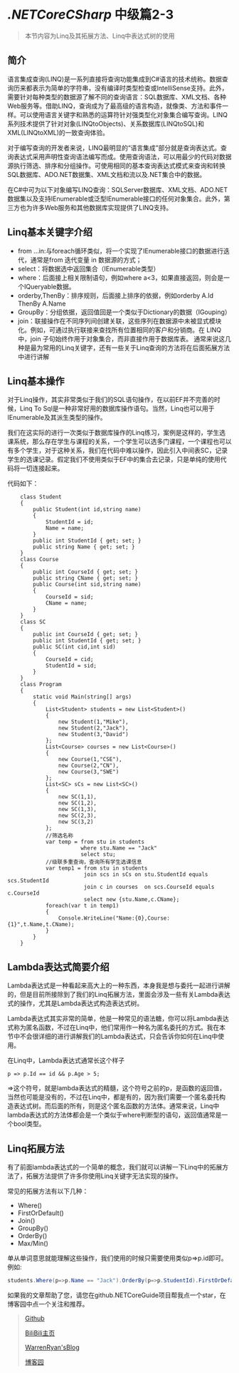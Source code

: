 # *.NETCoreCSharp* 中级篇2-3
>本节内容为Linq及其拓展方法、Linq中表达式树的使用
## 简介
语言集成查询(LINQ)是一系列直接将查询功能集成到C#语言的技术统称。数据查询历来都表示为简单的字符串，没有编译时类型检查或IntelliSense支持。此外，需要针对每种类型的数据源了解不同的查询语言：SQL数据库、XML文档、各种Web服务等。借助LINQ，查询成为了最高级的语言构造，就像类、方法和事件一样。可以使用语言关键字和熟悉的运算符针对强类型化对象集合编写查询。LINQ系列技术提供了针对对象(LINQtoObjects)、关系数据库(LINQtoSQL)和XML(LINQtoXML)的一致查询体验。

对于编写查询的开发者来说，LINQ最明显的“语言集成”部分就是查询表达式。查询表达式采用声明性查询语法编写而成。使用查询语法，可以用最少的代码对数据源执行筛选、排序和分组操作。可使用相同的基本查询表达式模式来查询和转换SQL数据库、ADO.NET数据集、XML文档和流以及.NET集合中的数据。

在C#中可为以下对象编写LINQ查询：SQLServer数据库、XML文档、ADO.NET数据集以及支持IEnumerable或泛型IEnumerable<T>接口的任何对象集合。此外，第三方也为许多Web服务和其他数据库实现提供了LINQ支持。

## Linq基本关键字介绍
- from ...in:与foreach循环类似，将一个实现了IEnumerable接口的数据进行迭代，通常是from 迭代变量 in 数据源的方式；
- select：将数据选中返回集合（IEnumerable类型）
- where：后面接上相关限制语句，例如where a<3，如果直接返回，则会是一个IQueryable<T>数据。
- orderby,ThenBy：排序规则，后面接上排序的依据，例如orderby A.Id ThenBy A.Name
- GroupBy：分组依据，返回值回是一个类似于Dictionary的数据（IGouping）
- join：联接操作在不同序列间创建关联，这些序列在数据源中未被显式模块化。例如，可通过执行联接来查找所有位置相同的客户和分销商。在 LINQ 中，join 子句始终作用于对象集合，而非直接作用于数据库表。
通常来说这几种是最为常用的Linq关键字，还有一些关于Linq查询的方法将在后面拓展方法中进行讲解
## Linq基本操作
对于Linq操作，其实非常类似于我们的SQL语句操作，在以前EF并不完善的时候，Linq To Sql是一种非常好用的数据库操作语句。当然，Linq也可以用于IEnumerable及其派生类型的操作。

我们在这实际的进行一次类似于数据库操作的Linq练习，案例是这样的，学生选课系统，那么存在学生与课程的关系，一个学生可以选多门课程，一个课程也可以有多个学生，对于这种关系，我们在代码中难以操作，因此引入中间表SC，记录学生的选课记录。假定我们不使用类似于EF中的集合去记录，只是单纯的使用代码将一切连接起来。

代码如下：
``` CSharp
    class Student
    {
        public Student(int id,string name)
        {
            StudentId = id;
            Name = name;
        }
        public int StudentId { get; set; }
        public string Name { get; set; }
    }
    class Course
    {
        public int CourseId { get; set; }
        public string CName { get; set; }
        public Course(int sid,string name)
        {
            CourseId = sid;
            CName = name;
        }
    }
    class SC
    {
        public int CourseId { get; set; }
        public int StudentId { get; set; }
        public SC(int cid,int sid)
        {
            CourseId = cid;
            StudentId = sid;
        }
    }
    class Program
    {
        static void Main(string[] args)
        {
            List<Student> students = new List<Student>()
            {
                new Student(1,"Mike"),
                new Student(2,"Jack"),
                new Student(3,"David")
            };
            List<Course> courses = new List<Course>()
            {
                new Course(1,"CSE"),
                new Course(2,"CN"),
                new Course(3,"SWE")
            };
            List<SC> sCs = new List<SC>()
            {
                new SC(1,1),
                new SC(1,2),
                new SC(1,3),
                new SC(2,3),
                new SC(3,2)
            };
            //筛选名称
            var temp = from stu in students
                       where stu.Name == "Jack"
                       select stu;
            //级联多重查询，查询所有学生选课信息
            var temp1 = from stu in students
                        join scs in sCs on stu.StudentId equals scs.StudentId
                        join c in courses  on scs.CourseId equals c.CourseId
                        select new {stu.Name,c.CName};
            foreach(var t in temp1)
            {
                Console.WriteLine("Name:{0},Course:{1}",t.Name,t.CName);
            }
        }
    }
```

## Lambda表达式简要介绍
Lambda表达式是一种看起来高大上的一种东西，本身我是想与委托一起进行讲解的，但是目前所接除到了我们的Linq拓展方法，里面会涉及一些有关Lambda表达式的操作，尤其是Lambda表达式构造表达式树。

Lambda表达式其实非常的简单，他是一种常见的语法糖，你可以将Lambda表达式称为匿名函数，不过在Linq中，他们常用作一种名为匿名委托的方式。我在本节中不会很详细的进行讲解我们的Lambda表达式，只会告诉你如何在Linq中使用。

在Linq中，Lambda表达式通常长这个样子
``` CSharp
p => p.Id == id && p.Age > 5;
```
=>这个符号，就是lambda表达式的精髓，这个符号之前的p，是函数的返回值，当然也可能是没有的，不过在Linq中，都是有的，因为我们需要一个匿名委托构造表达式树。而后面的所有，则是这个匿名函数的方法体。通常来说，Linq中lambda表达式的方法体都会是一个类似于where判断型的语句，返回值通常是一个bool类型。
## Linq拓展方法
有了前面lambda表达式的一个简单的概念，我们就可以讲解一下Linq中的拓展方法了，拓展方法提供了许多你使用Linq关键字无法实现的操作。

常见的拓展方法有以下几种：
- Where()
- FirstOrDefault()
- Join()
- GroupBy()
- OrderBy()
- Max/Min()

单从单词意思就能理解这些操作，我们使用的时候只需要使用类似p=>p.id即可。
例如:
``` C#
students.Where(p=>p.Name == "Jack").OrderBy(p=>p.StudentId).FirstOrDefault();
```

如果我的文章帮助了您，请您在github.NETCoreGuide项目帮我点一个star，在博客园中点一个关注和推荐。

>[Github](https://github.com/StevenEco/.NetCoreGuide)
>
>[BiliBili主页](https://space.bilibili.com/33311288)
>
>[WarrenRyan'sBlog](https://blog.tity.xyz)
>
>[博客园](https://cnblogs.com/warrenryan)
